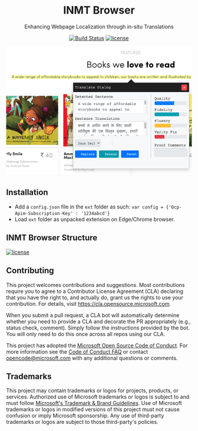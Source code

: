 <div align="center">

# INMT Browser
Enhancing Webpage Localization through in-situ Translations


[![Build Status](https://dev.azure.com/ELLORA/Interactive%20Machine%20Translation/_apis/build/status/microsoft.inmt?branchName=master)](https://dev.azure.com/MSRISpeechAndLanguage/Interactive%20Translation%20Annotation/_build/latest?definitionId=16&branchName=main)
[![license](https://img.shields.io/badge/License-MIT-blue.svg)](https://github.com/microsoft/inmt-browser/blob/main/LICENSE)

<!-- [![license](https://img.shields.io/badge/youtube-youtu.be%2FDHan93R8d84-critical?style=&logo=youtube)](https://dev.azure.com/ELLORA/Interactive%20Machine%20Translation/_build?definitionId=3&amp;branchName=master)
[![license](https://img.shields.io/badge/Demo-aka.ms%2Finmt-informational?style=&logo=microsoft-azure)](https://dev.azure.com/ELLORA/Interactive%20Machine%20Translation/_build?definitionId=3&amp;branchName=master)
[![license](https://img.shields.io/badge/Paper-anthology%2FD19--3018-lightgrey?style=&logo=read-the-docs)](https://dev.azure.com/ELLORA/Interactive%20Machine%20Translation/_build?definitionId=3&amp;branchName=master)

[![license](https://raw.githubusercontent.com/microsoft/inmt/master/docs/static/inmtv2-white.png)](docs/static/inmtv2-white.png) -->
<!-- [![license](https://img.shields.io/badge/Paper-anthology%2FD19--3018-lightgrey?style=&logo=read-the-docs)](https://dev.azure.com/ELLORA/Interactive%20Machine%20Translation/_build?definitionId=3&amp;branchName=master) -->

[![license](https://raw.githubusercontent.com/microsoft/inmt-browser/main/docs/static/inmt-browser-pratham.png)](docs/static/inmt-browser-pratham.png)

</div>

## Installation

* Add a `config.json` file in the `ext` folder as such: 
  ```var config = {'Ocp-Apim-Subscription-Key' : '1234abcd'}```
* Load `ext` folder as unpacked extension on Edge/Chrome browser.

## INMT Browser Structure

[![license](https://raw.githubusercontent.com/microsoft/inmt-browser/main/docs/static/inmt-browser-arch.png)](docs/static/inmt-browser-arch.png)

## Contributing

This project welcomes contributions and suggestions.  Most contributions require you to agree to a
Contributor License Agreement (CLA) declaring that you have the right to, and actually do, grant us
the rights to use your contribution. For details, visit https://cla.opensource.microsoft.com.

When you submit a pull request, a CLA bot will automatically determine whether you need to provide
a CLA and decorate the PR appropriately (e.g., status check, comment). Simply follow the instructions
provided by the bot. You will only need to do this once across all repos using our CLA.

This project has adopted the [Microsoft Open Source Code of Conduct](https://opensource.microsoft.com/codeofconduct/).
For more information see the [Code of Conduct FAQ](https://opensource.microsoft.com/codeofconduct/faq/) or
contact [opencode@microsoft.com](mailto:opencode@microsoft.com) with any additional questions or comments.

## Trademarks

This project may contain trademarks or logos for projects, products, or services. Authorized use of Microsoft 
trademarks or logos is subject to and must follow 
[Microsoft's Trademark & Brand Guidelines](https://www.microsoft.com/en-us/legal/intellectualproperty/trademarks/usage/general).
Use of Microsoft trademarks or logos in modified versions of this project must not cause confusion or imply Microsoft sponsorship.
Any use of third-party trademarks or logos are subject to those third-party's policies.
